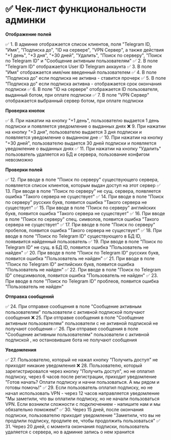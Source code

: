 # ✅ Чек-лист функциональности админки

**Отображение полей**

✅ 1. В админке отображается список клиентов, поля "Telegram ID, "Имя", "Подписка до", "ID на сервере", "VPN Сервер", а также действия "+1 день", "+3 дня", "+30 дней", "Удалить", "Поиск по серверу", "Поиск по Telegram ID" и "Сообщение активным пользователям"
✅ 2. В поле "Telegram ID" отображается User ID Telegram аккаунта
✅ 3. В поле "Имя" отображается имя/ник введенный пользователем
✅ 4. В поле "Подписка до" если подписка не активна - ставится прочерк
✅ 5. В поле "Подписка до" если подписка активна - отображается срок окончания подписки
✅ 6. В поле "ID на сервере" отображается ID пользователя, выданный ботом, при оплате подписки
✅ 7. В поле "VPN Сервер" отображается выбранный сервер ботом, при оплате подписки

**Проверка кнопок**

✅ 8. При нажатии на кнопку "+1 день", пользователю выдается 1 день подписки и появляется уведомление о выданных днях
❌ 9. При нажатии на кнопку "+3 дня", пользователю выдается 3 дня подписки и появляется уведомление о выданном дне 
✅ 10. При нажатии на кнопку "+30 дней", пользователю выдается 30 дней подписки и появляется уведомление о выданных днях 
✅ 11. При нажатии на кнопку "Удалить" пользователь удаляется из БД и сервера, пользование конфигом невозможно

**Проверки полей**

✅ 12. При вводе в поле "Поиск по серверу" существующего сервера, появляется список клиентов, которым выдан доступ на этот сервер
✅ 13. При вводе в поле "Поиск по серверу" не сущ. сервера, появляется ошибка "Такого сервера не существует" 
✅ 14. При вводе в поле "Поиск по серверу" русских букв, появится ошибка "Такого сервера не существует"
✅ 15. При вводе в поле "Поиск по серверу" английских букв, появится ошибка "Такого сервера не существует" 
✅ 16. При вводе в поле "Поиск по серверу" спец. символов, появится ошибка "Такого сервера не существует"
✅ 17. При вводе в поле "Поиск по серверу" пробелов, появится ошибка "Такого сервера не существует"
✅ 18. При вводе в поле "Поиск по Telegram ID" существующего в БД ID, появивится найденный пользователь
✅ 19. При вводе в поле "Поиск по Telegram ID" не сущ. в БД ID, появится ошибка "Пользователь не найден"
✅ 20. При вводе в поле "Поиск по Telegram ID" русских букв, появится ошибка "Пользователь не найден"
✅ 21. При вводе в поле "Поиск по Telegram ID" английских букв, появится ошибка "Пользователь не найден"
✅ 22. При вводе в поле "Поиск по Telegram ID" спецсимволов, появится ошибка "Пользователь не найден"
✅ 23. При вводе в поле "Поиск по Telegram ID" проблеов, появится ошибка "Пользователь не найден"

**Отправка сообщений**

✅ 24. При отправке сообщения в поле "Сообщение активным пользователям" пользователи с активной подпиской получают сообщения
❌ 25. При отправке сообщения в поле "Сообщение активным пользователям" пользователи с не активной подпиской не получают сообщения 
✅ 26. При отправке сообщения в поле "Сообщение активным пользователям" пользователи с активной подпиской , но остановившие бота не получают сообщения

**Уведомления**

✅ 27. Пользователю, который не нажал кнопку "Получить доступ" не приходят никакие уведомления
❌ 28. Пользователю, который зарегистрировался через кнопку "Получить доступ", но не оплатил подписку, через 6 часов после регистрации, приходит уведомление "Готов начать? Оплати подписку и начни пользоваться. А мы рядом и готовы помочь!"
✅ 29. Если пользователь оплатил подписку, но не начал использовать VPN - через 12 часов направляется уведомление "Мы заметили, что вы оплатили подписку, но не начали пользоваться VPN. Если возникли сложности с подключением - напишите нам и мы обязательно поможем!"
✅ 30. Через 15 дней, после окончания подписки, пользователю приходит уведомление "Заметили, что вы не продлили подписку, продлите ее, чтобы продолжить пользоваться"
✅ 31. Через 20 дней, с момента окончания подписки, пользователь удаляется с сервера, но в админке запись о нем хранится

